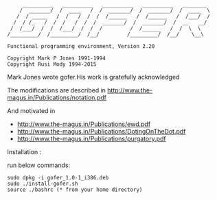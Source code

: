 
         __________   __________   __________   __________   ________
        /  _______/  /  ____   /  /  _______/  /  _______/  /  ____  \
       /  / _____   /  /   /  /  /  /______   /  /______   /  /___/  /
      /  / /_   /  /  /   /  /  /  _______/  /  _______/  /  __   __/
     /  /___/  /  /  /___/  /  /  /         /  /______   /  /  \  \ 
    /_________/  /_________/  /__/         /_________/  /__/    \__\

    Functional programming environment, Version 2.20

    Copyright Mark P Jones 1991-1994
    Copyright Rusi Mody 1994-2015


Mark Jones wrote gofer.His work is gratefully acknowledged

The modifications are described in
http://www.the-magus.in/Publications/notation.pdf 

And motivated in
- http://www.the-magus.in/Publications/ewd.pdf
- http://www.the-magus.in/Publications/DotingOnTheDot.pdf
- http://www.the-magus.in/Publications/purgatory.pdf


Installation :

run below commands: 

	sudo dpkg -i gofer_1.0-1_i386.deb
	sudo ./install-gofer.sh
	source ./bashrc (* from your home directory)

